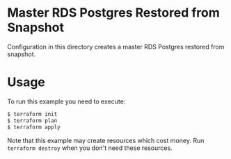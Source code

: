 Master RDS Postgres Restored from Snapshot
==========================================

Configuration in this directory creates a master RDS Postgres restored from snapshot.

Usage
=====

To run this example you need to execute:

```bash
$ terraform init
$ terraform plan
$ terraform apply
```

Note that this example may create resources which cost money. Run `terraform destroy` when you don't need these resources.
